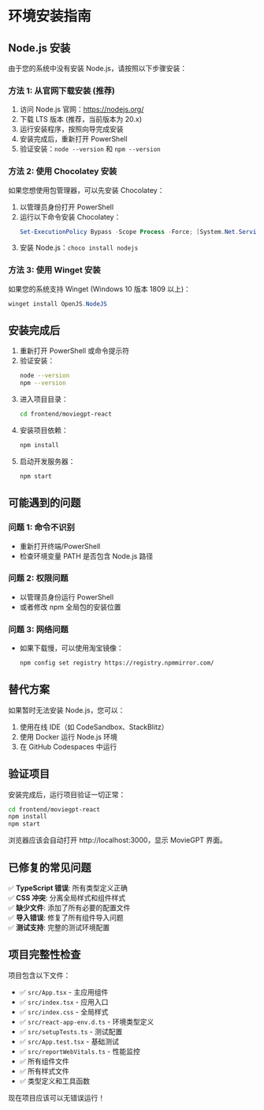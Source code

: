 # 环境安装指南

## Node.js 安装

由于您的系统中没有安装 Node.js，请按照以下步骤安装：

### 方法 1: 从官网下载安装 (推荐)

1. 访问 Node.js 官网：https://nodejs.org/
2. 下载 LTS 版本 (推荐，当前版本为 20.x)
3. 运行安装程序，按照向导完成安装
4. 安装完成后，重新打开 PowerShell
5. 验证安装：`node --version` 和 `npm --version`

### 方法 2: 使用 Chocolatey 安装

如果您想使用包管理器，可以先安装 Chocolatey：

1. 以管理员身份打开 PowerShell
2. 运行以下命令安装 Chocolatey：
   ```powershell
   Set-ExecutionPolicy Bypass -Scope Process -Force; [System.Net.ServicePointManager]::SecurityProtocol = [System.Net.ServicePointManager]::SecurityProtocol -bor 3072; iex ((New-Object System.Net.WebClient).DownloadString('https://community.chocolatey.org/install.ps1'))
   ```
3. 安装 Node.js：`choco install nodejs`

### 方法 3: 使用 Winget 安装

如果您的系统支持 Winget (Windows 10 版本 1809 以上)：

```powershell
winget install OpenJS.NodeJS
```

## 安装完成后

1. 重新打开 PowerShell 或命令提示符
2. 验证安装：
   ```bash
   node --version
   npm --version
   ```
3. 进入项目目录：
   ```bash
   cd frontend/moviegpt-react
   ```
4. 安装项目依赖：
   ```bash
   npm install
   ```
5. 启动开发服务器：
   ```bash
   npm start
   ```

## 可能遇到的问题

### 问题 1: 命令不识别
- 重新打开终端/PowerShell
- 检查环境变量 PATH 是否包含 Node.js 路径

### 问题 2: 权限问题
- 以管理员身份运行 PowerShell
- 或者修改 npm 全局包的安装位置

### 问题 3: 网络问题
- 如果下载慢，可以使用淘宝镜像：
  ```bash
  npm config set registry https://registry.npmmirror.com/
  ```

## 替代方案

如果暂时无法安装 Node.js，您可以：

1. 使用在线 IDE（如 CodeSandbox、StackBlitz）
2. 使用 Docker 运行 Node.js 环境
3. 在 GitHub Codespaces 中运行

## 验证项目

安装完成后，运行项目验证一切正常：

```bash
cd frontend/moviegpt-react
npm install
npm start
```

浏览器应该会自动打开 http://localhost:3000，显示 MovieGPT 界面。

## 已修复的常见问题

✅ **TypeScript 错误**: 所有类型定义正确  
✅ **CSS 冲突**: 分离全局样式和组件样式  
✅ **缺少文件**: 添加了所有必要的配置文件  
✅ **导入错误**: 修复了所有组件导入问题  
✅ **测试支持**: 完整的测试环境配置  

## 项目完整性检查

项目包含以下文件：
- ✅ `src/App.tsx` - 主应用组件
- ✅ `src/index.tsx` - 应用入口
- ✅ `src/index.css` - 全局样式
- ✅ `src/react-app-env.d.ts` - 环境类型定义
- ✅ `src/setupTests.ts` - 测试配置
- ✅ `src/App.test.tsx` - 基础测试
- ✅ `src/reportWebVitals.ts` - 性能监控
- ✅ 所有组件文件
- ✅ 所有样式文件
- ✅ 类型定义和工具函数

现在项目应该可以无错误运行！ 
